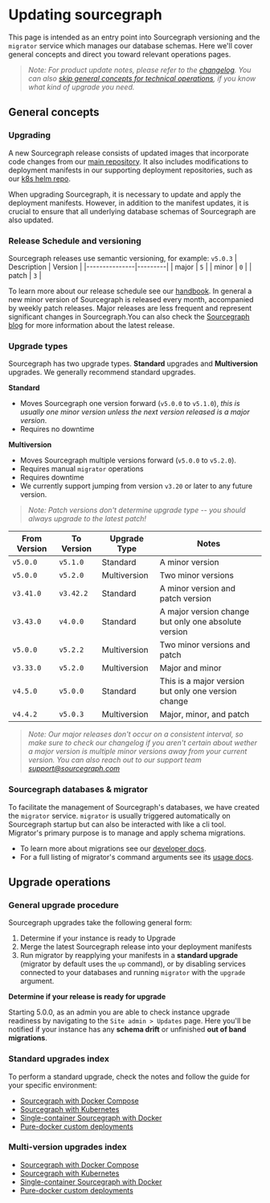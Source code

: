 # Updating sourcegraph

This page is intended as an entry point into Sourcegraph versioning and the `migrator` service which manages our database schemas. Here we'll cover general concepts and direct you toward relevant operations pages.

> *Note: For product update notes, please refer to the [changelog](../../CHANGELOG.md). You can also [skip general concepts for technical operations](#upgrade-operations), if you know what kind of upgrade you need.*

## General concepts

### Upgrading

A new Sourcegraph release consists of updated images that incorporate code changes from our [main repository](https://github.com/sourcegraph/sourcegraph). It also includes modifications to deployment manifests in our supporting deployment repositories, such as our [k8s helm repo](https://github.com/sourcegraph/deploy-sourcegraph-helm). 

When upgrading Sourcegraph, it is necessary to update and apply the deployment manifests. However, in addition to the manifest updates, it is crucial to ensure that all underlying database schemas of Sourcegraph are also updated.

### Release Schedule and versioning
Sourcegraph releases use semantic versioning, for example: `v5.0.3`
| Description   | Version |
|---------------|---------|
| major         | `5`     |
| minor         | `0`     |
| patch         | `3`     |

To learn more about our release schedule see our [handbook](https://handbook.sourcegraph.com/departments/engineering/dev/process/releases/#sourcegraph-releases). In general a new minor version of Sourcegraph is released every month, accompanied by weekly patch releases. Major releases are less frequent and represent significant changes in Sourcegraph.You can also check the [Sourcegraph blog](https://about.sourcegraph.com/blog) for more information about the latest release.

### Upgrade types

Sourcegraph has two upgrade types. **Standard** upgrades and **Multiversion** upgrades. We generally recommend standard upgrades.

**Standard** 
- Moves Sourcegraph one version forward (`v5.0.0` to `v5.1.0`), *this is usually one minor version unless the next version released is a major version*.
- Requires no downtime

**Multiversion**
- Moves Sourcegraph multiple versions forward (`v5.0.0` to `v5.2.0`).
- Requires manual `migrator` operations
- Requires downtime
- We currently support jumping from version `v3.20` or later to any future version.

> *Note: Patch versions don't determine upgrade type -- you should always upgrade to the latest patch!*

| From Version | To Version | Upgrade Type | Notes                                |
|--------------|------------|--------------|--------------------------------------|
| `v5.0.0`     | `v5.1.0`   | Standard     | A minor version                       |
| `v5.0.0`     | `v5.2.0`   | Multiversion  | Two minor versions                    |
| `v3.41.0`    | `v3.42.2`  | Standard     | A minor version and patch version     |
| `v3.43.0`    | `v4.0.0`   | Standard     | A major version change but only one absolute version |
| `v5.0.0`     | `v5.2.2`   | Multiversion  | Two minor versions and patch          |
| `v3.33.0`    | `v5.2.0`   | Multiversion  | Major and minor                       |
| `v4.5.0`     | `v5.0.0`   | Standard     | This is a major version but only one version change |
| `v4.4.2`     | `v5.0.3`   | Multiversion  | Major, minor, and patch               |

> *Note: Our major releases don't occur on a consistent interval, so make sure to check our changelog if you aren't certain about wether a major version is multiple minor versions away from your current version. You can also reach out to our support team [support@sourcegraph.com](mailto:support@sourcegraph.com)*

### Sourcegraph databases & migrator

To facilitate the management of Sourcegraph's databases, we have created the `migrator` service. `migrator` is usually triggered automatically on Sourcegraph startup but can also be interacted with like a cli tool. Migrator's primary purpose is to manage and apply schema migrations. 
- To learn more about migrations see our [developer docs](https://docs.sourcegraph.com/dev/background-information/sql/migrations_overview). 
- For a full listing of migrator's command arguments see its [usage docs](https://docs.sourcegraph.com/admin/how-to/manual_database_migrations).

## Upgrade operations

### General upgrade procedure

Sourcegraph upgrades take the following general form:
1. Determine if your instance is ready to Upgrade
2. Merge the latest Sourcegraph release into your deployment manifests
3. Run migrator by reapplying your manifests in a **standard upgrade** (migrator by default uses the `up` command), or by disabling services connected to your databases and running `migrator` with the `upgrade` argument.

**Determine if your release is ready for upgrade**

Starting 5.0.0, as an admin you are able to check instance upgrade readiness by navigating to the `Site admin > Updates` page. Here you'll be notified if your instance has any **schema drift** or unfinished **out of band migrations**.



### Standard upgrades index

To perform a standard upgrade, check the notes and follow the guide for your specific environment:

- [Sourcegraph with Docker Compose](docker_compose.md#upgrade-procedure)
- [Sourcegraph with Kubernetes](kubernetes.md#upgrade-procedure)
- [Single-container Sourcegraph with Docker](server.md#upgrade-procedure)
- [Pure-docker custom deployments](pure_docker.md)

### Multi-version upgrades index

- [Sourcegraph with Docker Compose](docker_compose.md#multi-version-upgrade-procedure)
- [Sourcegraph with Kubernetes](kubernetes.md#multi-version-upgrade-procedure)
- [Single-container Sourcegraph with Docker](server.md#multi-version-upgrade-procedure)
- [Pure-docker custom deployments](pure_docker.md)
